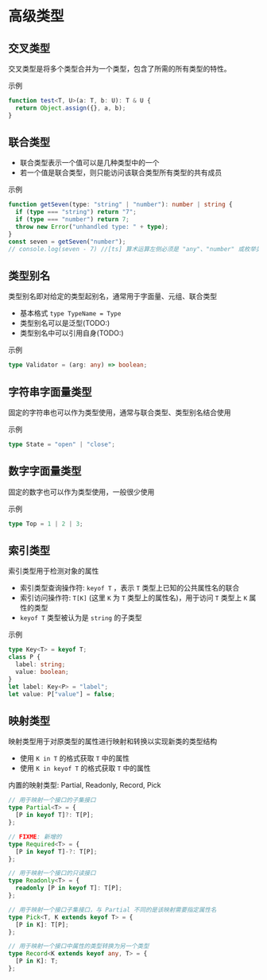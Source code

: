 # 高级类型

## 交叉类型

交叉类型是将多个类型合并为一个类型，包含了所需的所有类型的特性。

示例

```ts
function test<T, U>(a: T, b: U): T & U {
  return Object.assign({}, a, b);
}
```

## 联合类型

- 联合类型表示一个值可以是几种类型中的一个
- 若一个值是联合类型，则只能访问该联合类型所有类型的共有成员

示例

```ts
function getSeven(type: "string" | "number"): number | string {
  if (type === "string") return "7";
  if (type === "number") return 7;
  throw new Error("unhandled type: " + type);
}
const seven = getSeven("number");
// console.log(seven - 7) //[ts] 算术运算左侧必须是 "any"、"number" 或枚举类型
```

## 类型别名

类型别名即对给定的类型起别名，通常用于字面量、元组、联合类型

- 基本格式 `type TypeName = Type`
- 类型别名可以是泛型(TODO:)
- 类型别名中可以引用自身(TODO:)

示例

```ts
type Validator = (arg: any) => boolean;
```

## 字符串字面量类型

固定的字符串也可以作为类型使用，通常与联合类型、类型别名结合使用

示例

```ts
type State = "open" | "close";
```

## 数字字面量类型

固定的数字也可以作为类型使用，一般很少使用

示例

```ts
type Top = 1 | 2 | 3;
```

## 索引类型

索引类型用于检测对象的属性

- 索引类型查询操作符: `keyof T` ，表示 `T` 类型上已知的公共属性名的联合
- 索引访问操作符: `T[K]` (这里 `K` 为 `T` 类型上的属性名)，用于访问 `T` 类型上 `K` 属性的类型
- `keyof T` 类型被认为是 `string` 的子类型

示例

```ts
type Key<T> = keyof T;
class P {
  label: string;
  value: boolean;
}
let label: Key<P> = "label";
let value: P["value"] = false;
```

## 映射类型

映射类型用于对原类型的属性进行映射和转换以实现新类的类型结构

- 使用 `K in T` 的格式获取 `T` 中的属性
- 使用 `K in keyof T` 的格式获取 `T` 中的属性

内置的映射类型: Partial, Readonly, Record, Pick

```ts
// 用于映射一个接口的子集接口
type Partial<T> = {
  [P in keyof T]?: T[P];
};

// FIXME: 新增的
type Required<T> = {
  [P in keyof T]-?: T[P];
};

// 用于映射一个接口的只读接口
type Readonly<T> = {
  readonly [P in keyof T]: T[P];
};

// 用于映射一个接口子集接口，与 Partial 不同的是该映射需要指定属性名
type Pick<T, K extends keyof T> = {
  [P in K]: T[P];
};

// 用于映射一个接口中属性的类型转换为另一个类型
type Record<K extends keyof any, T> = {
  [P in K]: T;
};
```
